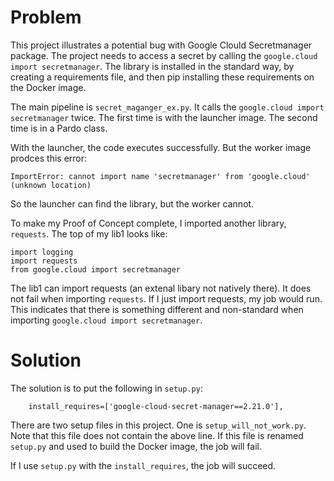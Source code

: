 Problem
========

This project illustrates a potential bug with Google Clould Secretmanager package.
The project needs to access a secret by calling the `google.cloud import secretmanager`.
The library is installed in the standard way, by creating a requirements file, and 
then pip installing these requirements on the Docker image.

The main pipeline is `secret_maganger_ex.py`. It calls the `google.cloud import secretmanager`
twice. The first time is with the launcher image. The second time is in a Pardo class.

With the launcher, the code executes successfully. But the worker image
prodces this error:

```
ImportError: cannot import name 'secretmanager' from 'google.cloud' (unknown location)
```

So the launcher can find the library, but the worker cannot. 

To make my Proof of Concept complete, I imported another library, `requests`. The top of my lib1 looks like:
 ```
import logging
import requests
from google.cloud import secretmanager
```

The lib1 can import requests (an extenal libary not natively there). It does not fail when 
importing `requests`. If I just import requests, my job would run. This indicates that there 
is something different and non-standard when importing `google.cloud import secretmanager`.

Solution
========

The solution is to put the following in `setup.py`:

```
    install_requires=['google-cloud-secret-manager==2.21.0'],
```

There are two setup files in this project. One is `setup_will_not_work.py`. Note that this
file does not contain the above line. If this file is renamed `setup.py` and used to build the 
Docker image, the job will fail.

If I use `setup.py` with the `install_requires`, the job will succeed. 
